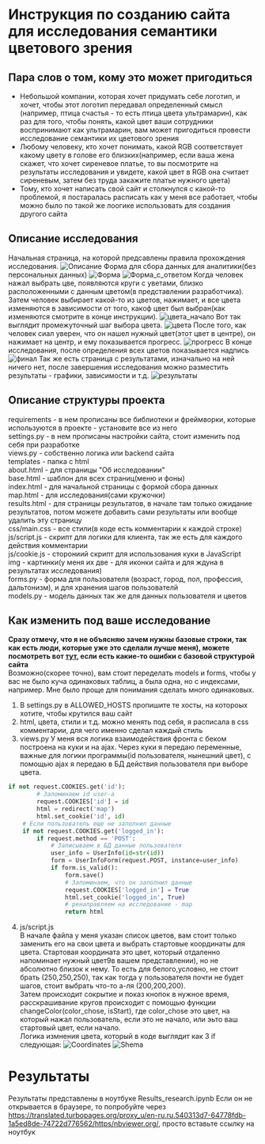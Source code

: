 # Инструкция по созданию сайта для исследования семантики цветового зрения
## Пара слов о том, кому это может пригодиться
* Небольшой компании, которая хочет придумать себе логотип, и хочет, чтобы этот логотип передавал определенный смысл
(например, птица счастья - то есть птица цвета ультрамарин), как раз для того, чтобы понять, какой цвет ваши сотрудники воспринимают как ультрамарин, вам может пригодиться провести исследование семантики их цветового зрения
* Любому человеку, кто хочет понимать, какой RGB соответствует какому цвету в голове его близких(например, если ваша жена скажет, что хочет
сиреневое платье, то вы посмотрите на результаты исследования и увидете, какой цвет в RGB она считает сиреневым, затем без труда закажите платье нужного цвета)
* Тому, кто хочет написать свой сайт и столкнулся с какой-то проблемой, я постаралась расписать как у меня все работает, чтобы можно было по такой же лоогике использовать для создания другого сайта
## Описание исследования
Начальная страница, на которой предсавлены правила прохождения исследования.
![Описание](https://github.com/Anastasia326/ColorResearchSite/blob/master/img_site/%D0%9E%D0%BF%D0%B8%D1%81%D0%B0%D0%BD%D0%B8%D0%B5.png)
Форма для сбора данных для аналитики(без персональных данных)
![Форма](https://github.com/Anastasia326/ColorResearchSite/blob/master/img_site/%D0%A4%D0%BE%D1%80%D0%BC%D0%B0.png)
![Форма_с_ответом](https://github.com/Anastasia326/ColorResearchSite/blob/master/img_site/%D0%A4%D0%BE%D1%80%D0%BC%D0%B0_%D0%BE%D1%82%D0%B2%D0%B5%D1%82%D0%B0.png)
Когда человек нажал выбрать цве, появляются круги с уветами, близко расположенными с данным цветом(в представлении разработчика). Затем человек выбирает какой-то из цветов, нажимает, и все цвета изменяются в зависимости от того, какоф цвет был выбран(как изменяются смотрите в конце инструкции).
![цвета_начало](https://github.com/Anastasia326/ColorResearchSite/blob/master/img_site/%D1%86%D0%B2%D0%B5%D1%82%D0%B0%20%D0%BD%D0%B0%D1%87%D0%B0%D0%BB%D0%BE.png)
Вот так выглядит промежуточный шаг выбора цвета.
![цвета](https://github.com/Anastasia326/ColorResearchSite/blob/master/img_site/%D1%86%D0%B2%D0%B5%D1%82%D0%B0.png)
После того, как человек сиал уверен, что он нашел нужный цвет(этот цвет в центре), он нажимает на центр, и ему показывается прогресс.
![прогресс](https://github.com/Anastasia326/ColorResearchSite/blob/master/img_site/%D0%BF%D1%80%D0%BE%D0%B3%D1%80%D0%B5%D1%81%D1%81.png)
В конце исследования, после определения всех цветов показывается надпись
![финал](https://github.com/Anastasia326/ColorResearchSite/blob/master/img_site/%D1%84%D0%B8%D0%BD%D0%B0%D0%BB.png)
Так же есть страница с результатами, изначально на ней ничего нет, после завершения исследования можно разместить результаты - графики, зависимости и т.д.
![результаты](https://github.com/Anastasia326/ColorResearchSite/blob/master/img_site/%D1%80%D0%B5%D0%B7%D1%83%D0%BB%D1%8C%D1%82%D0%B0%D1%82%D1%8B.png)


## Описание структуры проекта
requirements - в нем прописаны все библиотеки и фреймворки, которые используются в проекте - установите все из него   
settings.py - в нем прописаны настройки сайта, стоит изменить под себя при разработке  
views.py - собственно логика или backend сайта  
templates - папка с html  
about.html - для страницы "Об исследовании"  
base.html - шаблон для всех страниц(меню и фоны)  
index.html - для начальной страницы с формой сбора данных  
map.html - для исследования(сами кружочки)  
results.html - для страницы результатов, в начале там только ожидание результатов, потом можете добавить сами результаты или вообще удалить эту страницу  
css/main.css - все стили(в коде есть комментарии к каждой строке)  
js/script.js - скрипт для логики для клиента, так же есть для каждого действия комментарии  
js/cookie.js - сторониий скрипт для использования куки в JavaScript  
img - картинки(у меня их две - для иконки сайта и для ждуна в результатах исследования)  
forms.py - форма для пользователя (возраст, город, пол, профессия, дальтонизм), и для хранения шагов пользователй  
models.py - модель данных так же для данных пользователя и цветов  
## Как изменить под ваше исследование
__Сразу отмечу, что я не объясняю зачем нужны базовые строки, так как есть люди, которые уже это сделали лучше меня), можете посмотреть вот [тут](https://www.youtube.com/watch?v=L-FyeHQwo4U&list=PLDyJYA6aTY1nZ9fSGcsK4wqeu-xaJksQQ), если есть какие-то ошибки с базовой структурой сайта__  
Возможно(скорее точно), вам стоит переделать models и forms, чтобы у вас не было куча одинаковых таблиц, а была одна, но с индексами, например. Мне было проще для понимания сделать много одинаковых.  
1. В settings.py в ALLOWED_HOSTS пропишите те хосты, на котороых хотите, чтобы крутился ваш сайт
2. html, цвета, стили и т.д. можно менять под себя, я расписала в css комментарии, для чего именно сделал каждый стиль
3. views.py 
У меня вся логика взаимодействия фронта с беком построена на куки и на ajax. Через куки я передаю переменные, важные для логики программы(id пользователя, нынешний цвет), с помощью ajax я передаю в БД действия пользователя при выборе цвета.  
```python
if not request.COOKIES.get('id'):
        # Запоминаем id user-a
        request.COOKIES['id'] = id
        html = redirect('map')
        html.set_cookie('id', id)
    # Если пользователь еще не заполнил данные
    if not request.COOKIES.get('logged_in'):
        if request.method == 'POST':
            # Записываем в БД данные пользователя
            user_info = UserInfo(id=str(id))
            form = UserInfoForm(request.POST, instance=user_info)
            if form.is_valid():
                form.save()
                # Запоминаем, что он заполнил данные
                request.COOKIES['logged_in'] = True
                html.set_cookie('logged_in', True)
                # ренаправляем на исследование - map
                return html
```
4. js/script.js  
В начале файла у меня указан список цветов, вам стоит только заменить его на свои цвета и выбрать стартовые координаты для цвета. Стартовая координата это цвет, который отдаленно напоминает нужный цвет9в вашем представлении), но не абсолютно близок к нему. То есть для белого,условно, не стоит брать (250,250,250), так как тогда у пользователя почти не будет шагов, стоит выбрать что-то а-ля (200,200,200).  
Затем происходит сокрытие и показ кнопок в нужное время, расскрашивание кругов происходит с помощью функции changeColor(color_chose, isStart), где color_chose это цвет, на который нажал пользователь, если это не начало, или эьто ваш стартовый цвет, если начало.  
Логика измнения цвета, который в коде выглядит как 3 if следующая:
![Coordinates](https://github.com/Anastasia326/ColorResearchSite/blob/master/img_site/shema.png)
![Shema](https://github.com/Anastasia326/ColorResearchSite/blob/master/img_site/coordinats.png)
# Результаты
Результаты представлены в ноутбуке Results_research.ipynb
Если он не открывается в браузере, то попробуйте через https://translated.turbopages.org/proxy_u/en-ru.ru.540313d7-64778fdb-1a5ed8de-74722d776562/https/nbviewer.org/, просто вставьте ссылку на ноутбук
